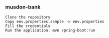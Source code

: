 ### musdon-bank

```
Clone the repository
Copy env.properties.sample -> env.properties 
Fill the credentials
Run the application: mvn spring-boot:run
```